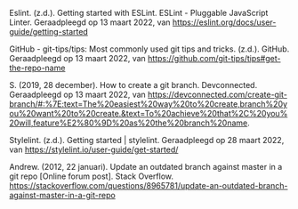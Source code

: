 Eslint. (z.d.). Getting started with ESLint. ESLint - Pluggable JavaScript Linter. Geraadpleegd op 13 maart 2022, van https://eslint.org/docs/user-guide/getting-started

GitHub - git-tips/tips: Most commonly used git tips and tricks. (z.d.). GitHub. Geraadpleegd op 13 maart 2022, van https://github.com/git-tips/tips#get-the-repo-name

S. (2019, 28 december). How to create a git branch. Devconnected. Geraadpleegd op 13 maart 2022, van https://devconnected.com/create-git-branch/#:%7E:text=The%20easiest%20way%20to%20create,branch%20you%20want%20to%20create.&text=To%20achieve%20that%2C%20you%20will,feature%E2%80%9D%20as%20the%20branch%20name.

Stylelint. (z.d.). Getting started | stylelint. Geraadpleegd op 28 maart 2022, van https://stylelint.io/user-guide/get-started/

Andrew. (2012, 22 januari). Update an outdated branch against master in a git repo [Online forum post]. Stack Overflow. https://stackoverflow.com/questions/8965781/update-an-outdated-branch-against-master-in-a-git-repo
